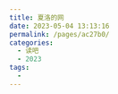 ```yaml
---
title: 夏洛的网
date: 2023-05-04 13:13:16
permalink: /pages/ac27b0/
categories:
  - 读吧
  - 2023
tags:
  - 
---
```

